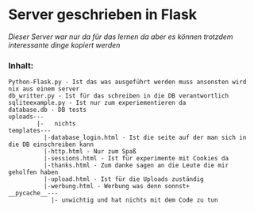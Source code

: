 # Server geschrieben in Flask
*Dieser Server war nur da für das lernen da aber es können trotzdem interessante dinge kopiert werden*
### Inhalt:
```
Python-Flask.py - Ist das was ausgeführt werden muss ansonsten wird nix aus einem server
db_writter.py - Ist für das schreiben in die DB verantwortlich
sqliteexample.py - Ist nur zum experiementieren da
database.db - DB tests
uploads--- 
        |-   nichts
templates---
          |-database_login.html - Ist die seite auf der man sich in die DB einschreiben kann
          |-http.html - Nur zum Spaß
          |-sessions.html - Ist für experimente mit Cookies da
          |-thanks.html - Zum danke sagen an die Leute die mir geholfen haben
          |-upload.html - Ist für die Uploads zuständig
          |-werbung.html - Werbung was denn sonnst+
__pycache__---
            |- unwichtig und hat nichts mit dem Code zu tun
```

